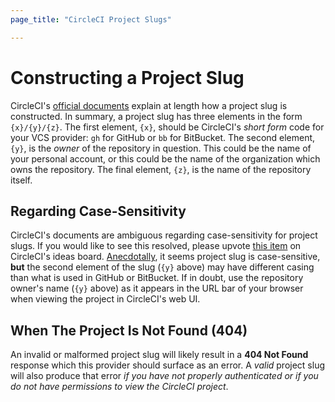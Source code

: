 ```yaml
---
page_title: "CircleCI Project Slugs"

---
```


<!---
Copyright (c) 2020 Vulcan, Inc.
All rights reserved.

This Source Code Form is subject to the terms of the Mozilla Public
License, v. 2.0. If a copy of the MPL was not distributed with this
file, You can obtain one at https://mozilla.org/MPL/2.0/.
-->

# Constructing a Project Slug
CircleCI's [official documents](https://circleci.com/docs/2.0/api-developers-guide/#getting-started-with-the-api) explain at length how a project slug is constructed. In summary, a project slug has three elements in the form `{x}/{y}/{z}`. The first element, `{x}`, should be CircleCI's _short form_ code for your VCS provider: `gh` for GitHub or `bb` for BitBucket. The second element, `{y}`, is the _owner_ of the repository in question. This could be the name of your personal account, or this could be the name of the organization which owns the repository. The final element, `{z}`, is the name of the repository itself.

## Regarding Case-Sensitivity
CircleCI's documents are ambiguous regarding case-sensitivity for project slugs. If you would like to see this resolved, please upvote [this item](https://ideas.circleci.com/documentation/p/clarify-in-docs-whether-project-slugs-are-case-sensitive) on CircleCI's ideas board. [Anecdotally](https://discuss.circleci.com/t/github-case-insensitive-org-name/23899), it seems project slug is case-sensitive, **but** the second element of the slug (`{y}` above) may have different casing than what is used in GitHub or BitBucket. If in doubt, use the repository owner's name (`{y}` above) as it appears in the URL bar of your browser when viewing the project in CircleCI's web UI.

## When The Project Is Not Found (404)
An invalid or malformed project slug will likely result in a **404 Not Found** response which this provider should surface as an error. A _valid_ project slug will also produce that error _if you have not properly authenticated or if you do not have permissions to view the CircleCI project_.
